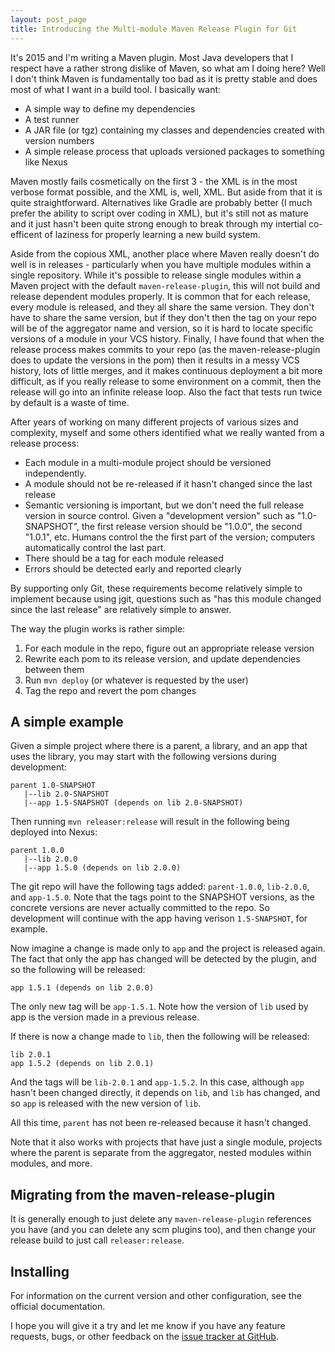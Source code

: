```yaml
---
layout: post_page
title: Introducing the Multi-module Maven Release Plugin for Git
---
```


It's 2015 and I'm writing a Maven plugin. Most Java developers that I respect have a rather strong dislike of
Maven, so what am I doing here? Well I don't think Maven is fundamentally too bad as it is pretty stable and
does most of what I want in a build tool. I basically want:

* A simple way to define my dependencies
* A test runner
* A JAR file (or tgz) containing my classes and dependencies created with version numbers
* A simple release process that uploads versioned packages to something like Nexus

Maven mostly fails cosmetically on the first 3 - the XML is in the most verbose format possible, and the XML is, well,
XML. But aside from that it is quite straightforward. Alternatives like Gradle are probably better (I much prefer
the ability to script over coding in XML), but it's
still not as mature and it just hasn't been quite strong enough to break through my intertial co-efficent
of laziness for properly learning a new build system.

Aside from the copious XML, another place where Maven really doesn't do well is in releases - particularly when you have
multiple modules within
a single repository. While it's possible to release single modules within a Maven project with the default
`maven-release-plugin`, this will not build and release dependent modules properly. It is common that for each
release, every module is released, and they all share the same version. They don't have to share the same version,
but if they don't then the tag on your repo will be of the aggregator name and version, so it is hard to locate
specific versions of a module in your VCS history. Finally, I have found that when the release process makes
commits to your repo (as the maven-release-plugin does to update the versions in the pom) then it results in a
messy VCS history, lots of little merges, and it makes continuous deployment a bit more difficult, as if you
really release to some environment on a commit, then the release will go into an infinite release loop. Also
the fact that tests run twice by default is a waste of time.

After years of working on many different projects of various sizes and complexity, myself and some others identified
what we really wanted from a release process:

* Each module in a multi-module project should be versioned independently.
* A module should not be re-released if it hasn't changed since the last release
* Semantic versioning is important, but we don't need the full release version in source control. Given a
"development version" such as "1.0-SNAPSHOT", the first release version should be "1.0.0", the second
"1.0.1", etc. Humans control the the first part of the version; computers automatically control the last part.
* There should be a tag for each module released
* Errors should be detected early and reported clearly

By supporting only Git, these requirements become relatively simple to implement because using jgit, questions such
as "has this module changed since the last release" are relatively simple to answer.

The way the plugin works is rather simple:

1. For each module in the repo, figure out an appropriate release version
2. Rewrite each pom to its release version, and update dependencies between them
3. Run `mvn deploy` (or whatever is requested by the user)
4. Tag the repo and revert the pom changes

A simple example
----------------

Given a simple project where there is a parent, a library, and an app that uses the library, you may start with
the following versions during development:

    parent 1.0-SNAPSHOT
       |--lib 2.0-SNAPSHOT
       |--app 1.5-SNAPSHOT (depends on lib 2.0-SNAPSHOT)

Then running `mvn releaser:release` will result in the following being deployed into Nexus:

    parent 1.0.0
       |--lib 2.0.0
       |--app 1.5.0 (depends on lib 2.0.0)

The git repo will have the following tags added: `parent-1.0.0`, `lib-2.0.0`, and `app-1.5.0`. Note that the tags point
to the SNAPSHOT versions, as the concrete versions are never actually committed to the repo. So development will continue
with the app having verison `1.5-SNAPSHOT`, for example.

Now imagine a change is made only to `app` and the project is released again. The fact that only the app has changed will be
detected by the plugin, and so the following will be released:

    app 1.5.1 (depends on lib 2.0.0)

The only new tag will be `app-1.5.1`. Note how the version of `lib` used by app is the version made in a previous release.

If there is now a change made to `lib`, then the following will be released:

    lib 2.0.1
    app 1.5.2 (depends on lib 2.0.1)

And the tags will be `lib-2.0.1` and `app-1.5.2`. In this case, although `app` hasn't been changed directly, it depends on
`lib`, and `lib` has changed, and so `app` is released with the new version of `lib`.

All this time, `parent` has not been re-released because it hasn't changed.

Note that it also works with projects that have just a single module, projects where the parent is separate from the
aggregator, nested modules within modules, and more.

Migrating from the maven-release-plugin
---------------------------------------

It is generally enough to just delete any `maven-release-plugin` references you have (and you can delete any scm plugins too),
and then change your release build to just call `releaser:release`.

Installing
----------

For information on the current version and other configuration, see the official documentation.

I hope you will give it a try and let me know if you have any feature requests, bugs, or other feedback on
the [issue tracker at GitHub](https://github.com/danielflower/multi-module-maven-release-plugin/issues).